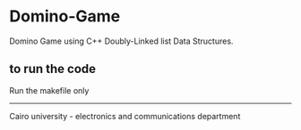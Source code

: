 # Domino-Game
  Domino Game using C++ Doubly-Linked list Data Structures.
## to run the code
  Run the makefile only

------------------------
Cairo university - electronics and communications department
